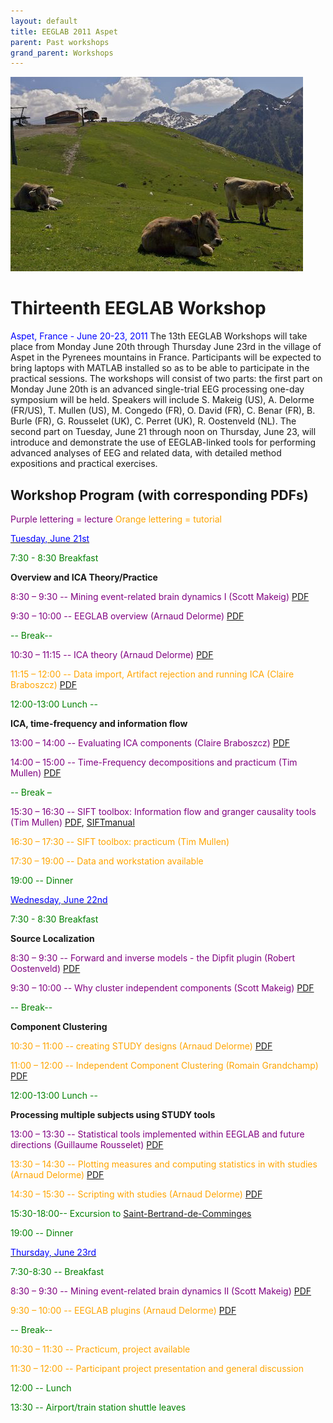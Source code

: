 ```yaml
---
layout: default
title: EEGLAB 2011 Aspet
parent: Past workshops
grand_parent: Workshops
---
```


![250px\|thumb\|right\|upright=2.5\|Cows breeding in the Pyrenees moutain range](/assets/images/Cow-breeds.jpg)


Thirteenth EEGLAB Workshop
==========================

<span style="color: blue">Aspet, France - June 20-23, 2011</span>
The 13th EEGLAB Workshops will take place from Monday June 20th through
Thursday June 23rd in the village of Aspet in the Pyrenees mountains in
France. Participants will be expected to bring laptops with MATLAB
installed so as to be able to participate in the practical sessions. The
workshops will consist of two parts: the first part on Monday June 20th
is an advanced single-trial EEG processing one-day symposium will be
held. Speakers will include S. Makeig (US), A. Delorme (FR/US), T.
Mullen (US), M. Congedo (FR), O. David (FR), C. Benar (FR), B. Burle
(FR), G. Rousselet (UK), C. Perret (UK), R. Oostenveld (NL). The second
part on Tuesday, June 21 through noon on Thursday, June 23, will
introduce and demonstrate the use of EEGLAB-linked tools for performing
advanced analyses of EEG and related data, with detailed method
expositions and practical exercises.

Workshop Program (with corresponding PDFs)
------------------------------------------

<span style="color: purple">Purple lettering = lecture</span>
<span style="color: orange">Orange lettering = tutorial</span>


<u><span style="color: blue">Tuesday, June 21st</span></u>


<span style="color: green">7:30 - 8:30 Breakfast</span>

<!-- -->


**Overview and ICA Theory/Practice**


<span style="color: purple">8:30 – 9:30 -- Mining event-related brain dynamics I (Scott Makeig)</span> [PDF](https://sccn.ucsd.edu/githubwiki/files/eeglab2011_sm_mining_brain_dynamics.pdf)

<span style="color: purple">9:30 – 10:00 -- EEGLAB overview (Arnaud Delorme)</span> [PDF](https://sccn.ucsd.edu/githubwiki/files/eeglab2011_ad_eeglab_overview.pdf)

<span style="color: green">-- Break--</span>

<span style="color: purple">10:30 – 11:15 -- ICA theory (Arnaud Delorme)</span>
[PDF](https://sccn.ucsd.edu/githubwiki/files/eeglab2011_ad_lecture_ica.pdf)

<span style="color: orange">11:15 – 12:00 -- Data import, Artifact rejection and running ICA (Claire Braboszcz)</span>
[PDF](https://sccn.ucsd.edu/githubwiki/files/eeglab2011_cb_evaluate_ic.pdf)
<!-- -->


<span style="color: green">12:00-13:00 Lunch --</span>

<!-- -->


**ICA, time-frequency and information flow**


<span style="color: purple">13:00 – 14:00 -- Evaluating ICA components (Claire Braboszcz)</span>
[PDF](https://sccn.ucsd.edu/githubwiki/files/eeglab2011_cb_evaluate_ic.pdf)

<span style="color: purple">14:00 – 15:00 -- Time-Frequency decompositions and
practicum (Tim Mullen)</span>
[PDF](https://sccn.ucsd.edu/githubwiki/files/eeglab2011_tm_time_frequency.pdf)
<!-- -->



<span style="color: green">-- Break –</span>

<!-- -->



<span style="color: purple">15:30 – 16:30 -- SIFT toolbox: Information flow and granger causality tools (Tim Mullen)</span>
[PDF](https://sccn.ucsd.edu/githubwiki/files/eeglab2011_tm_sift.pdf), [SIFTmanual](https://sccn.ucsd.edu/githubwiki/files/eeglab2011_tm_sift.pdf)

<span style="color: orange">16:30 – 17:30 -- SIFT toolbox: practicum (Tim Mullen)</span>

<!-- -->



<span style="color: orange">17:30 – 19:00 -- Data and workstation available</span>

<!-- -->


<span style="color: green">19:00 -- Dinner</span>

<u><span style="color: blue">Wednesday, June 22nd</span></u>


<span style="color: green">7:30 - 8:30 Breakfast</span>

<!-- -->


**Source Localization**


<span style="color: purple">8:30 – 9:30 -- Forward and inverse models - the Dipfit plugin (Robert Oostenveld)</span>
[PDF](https://sccn.ucsd.edu/githubwiki/files/eeglab2011_ro_source_modeling.pdf)

<span style="color: purple">9:30 – 10:00 -- Why cluster independent components (Scott Makeig)</span>
[PDF](https://sccn.ucsd.edu/githubwiki/files/eeglab2011_sm_why_cluster.pdf)
<!-- -->



<span style="color: green">-- Break--</span>

<!-- -->


**Component Clustering**


<span style="color: orange">10:30 – 11:00 -- creating STUDY designs (Arnaud Delorme)</span> [PDF](https://sccn.ucsd.edu/githubwiki/files/eeglab2011_ad_study_design.pdf)

<span style="color:  orange">11:00 – 12:00 -- Independent Component Clustering (Romain Grandchamp)</span> [PDF](https://sccn.ucsd.edu/githubwiki/files/eeglab2011_rm_study_clustering.pdf)
<!-- -->


<span style="color: green">12:00-13:00 Lunch --</span>

<!-- -->


**Processing multiple subjects using STUDY tools**


<span style="color: purple">13:00 – 13:30 -- Statistical tools implemented within EEGLAB and future directions (Guillaume Rousselet)</span>
[PDF](https://sccn.ucsd.edu/githubwiki/files/11_aspet_eeglab_statistics.pdf)

<span style="color: orange">13:30 – 14:30 -- Plotting measures and computing statistics in with studies (Arnaud Delorme)</span>
[PDF](https://sccn.ucsd.edu/githubwiki/files/eeglab2011_ad_study_plot_stats.pdf)

<span style="color: orange">14:30 – 15:30 -- Scripting with studies (Arnaud Delorme)</span>
[PDF](https://sccn.ucsd.edu/githubwiki/files/eeglab2011_ad_study_advanced_and_scripts.pdf)
<!-- -->


<span style="color: green">15:30-18:00-- Excursion to [Saint-Bertrand-de-Comminges](http://en.wikipedia.org/wiki/Saint-Bertrand-de-Comminges)</span>

<!-- -->


<span style="color: green">19:00 -- Dinner </span>

<u><span style="color: blue">Thursday, June 23rd</span></u>


<span style="color: green">7:30-8:30 -- Breakfast</span>

<!-- -->



<span style="color: purple">8:30 – 9:30 -- Mining event-related brain dynamics II (Scott Makeig)</span>
[PDF](https://sccn.ucsd.edu/githubwiki/files/eeglab2011_sm_mining_brain_dynamics2.pdf)

<span style="color: orange">9:30 – 10:00 -- EEGLAB plugins (Arnaud Delorme)</span>
[PDF](https://sccn.ucsd.edu/githubwiki/files/eeglab2011_ad_eeglab_plugins.pdf)
<!-- -->



<span style="color: green">-- Break--</span>

<!-- -->



<span style="color: orange">10:30 – 11:30 -- Practicum, project available</span>

<span style="color: orange">11:30 – 12:00 -- Participant project presentation and general discussion</span>

<!-- -->


<span style="color: green">12:00 -- Lunch</span>

<!-- -->


<span style="color: green">13:30 -- Airport/train station shuttle leaves</span>

